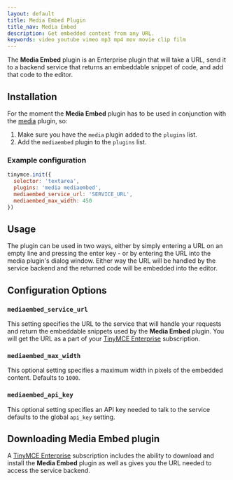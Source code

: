 ```yaml
---
layout: default
title: Media Embed Plugin
title_nav: Media Embed
description: Get embedded content from any URL.
keywords: video youtube vimeo mp3 mp4 mov movie clip film
---
```


The **Media Embed** plugin is an Enterprise plugin that will take a URL, send it to a backend service that returns an embeddable snippet of code, and add that code to the editor.

## Installation

For the moment the **Media Embed** plugin has to be used in conjunction with the [media](../media) plugin, so:

1. Make sure you have the `media` plugin added to the `plugins` list.
2. Add the `mediaembed` plugin to the `plugins` list.

### Example configuration

```js
tinymce.init({
  selector: 'textarea',
  plugins: 'media mediaembed',
  mediaembed_service_url: 'SERVICE_URL',
  mediaembed_max_width: 450
})
```

## Usage

The plugin can be used in two ways, either by simply entering a URL on an empty line and pressing the enter key - or by entering the URL into the media plugin's dialog window. Either way the URL will be handled by the service backend and the returned code will be embedded into the editor.

## Configuration Options

### `mediaembed_service_url`

This setting specifies the URL to the service that will handle your requests and return the embeddable snippets used by the **Media Embed** plugin. You will get the URL as a part of your [TinyMCE Enterprise](http://www.tinymce.com/pricing/) subscription.

### `mediaembed_max_width`

This optional setting specifies a maximum width in pixels of the embedded content. Defaults to `1000`.

### `mediaembed_api_key`

This optional setting specifies an API key needed to talk to the service defaults to the global `api_key` setting.

## Downloading Media Embed plugin

A [TinyMCE Enterprise](http://www.tinymce.com/pricing/) subscription includes the ability to download and install the **Media Embed** plugin as well as gives you the URL needed to access the service backend.